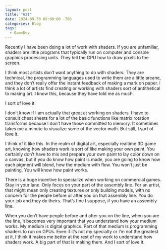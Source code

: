 ```yaml
---
layout: post
title: "621"
date: 2024-09-30 00:00:00 -700
categories: Blog
tags:
  - GameDev
---
```

Recently I have been doing a lot of work with shaders. If you are unfamiliar, shaders are little programs that typically run on computer and console graphics processing units. They tell the GPU how to draw pixels to the screen. 

I think most artists don’t want anything to do with shaders. They are technical, the programming languages used to write them are a little arcane, and they don’t really offer the instant feedback of making a mark on paper. I think a lot of artists find creating or working with shaders sort of antithetical to making art. I know this, because they have told me as much. 

I sort of love it.

I don’t know if I am actually that great at working on shaders. I have to consult cheat sheets for a lot of the basic functions like matrix rotation transforms because I don’t have those committed to memory. It sometimes takes me a minute to visualize some of the vector math. But still, I sort of love it. 

I think of it like this. In the realm of digital art, especially realtime 3D game art, knowing how shaders work is sort of like making your own paint. You certainly don’t have to mix and prepare your own paint to lay color down on a canvas, but if you do know how paint is made, you are going to know how each pigment will blend, how the medium with flow. You won’t just be painting. You will know how paint works.

There is a huge incentive to specialize when working on commercial games. Stay in your lane. Only focus on your part of the assembly line. For an artist, that might mean only creating textures or only building models, with no concern for the people before or after you on that assembly line. You do your job and they do theirs. That’s fine I suppose, if you have an assembly line.

When you don’t have people before and after you on the line, when you are the line, it becomes very important that you understand how your medium works. My medium is digital graphics. Part of that medium is programming shaders to run on GPUs. Even if it’s not my specialty or I’m not the greatest at it, I think it makes me better at the rest of my work to understand how shaders work. A big part of that is making them. And I sort of love it.

